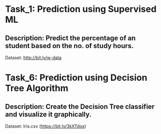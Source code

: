 # Task_1: Prediction using Supervised ML
## Description: Predict the percentage of an student based on the no. of study hours.
Dataset:  http://bit.ly/w-data

# Task_6: Prediction using Decision Tree Algorithm
## Description: Create the Decision Tree classifier and visualize it graphically.
Dataset: Iris.csv (https://bit.ly/3kXTdox)

